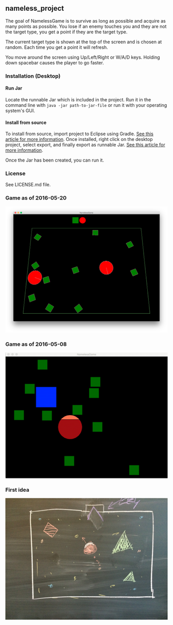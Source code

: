 ## nameless_project
The goal of NamelessGame is to survive as long as possible and acquire as many points as possible. You lose if an enemy touches you and they are not the target type, you get a point if they are the target type.

The current target type is shown at the top of the screen and is chosen at random. Each time you get a point it will refresh.

You move around the screen using Up/Left/Right or W/A/D keys. Holding down spacebar causes the player to go faster.

### Installation (Desktop)
#### Run Jar
Locate the runnable Jar which is included in the project. Run it in the command line with `java -jar path-to-jar-file` or run it with your operating system's GUI.

#### Install from source
To install from source, import project to Eclipse using Gradle. [See this article for more information](https://github.com/libgdx/libgdx/wiki/Gradle-and-Eclipse). Once installed, right click on the desktop project, select export, and finally export as runnable Jar. [See this article for more information](https://github.com/libgdx/libgdx/wiki/Deploying-your-application). 

Once the Jar has been created, you can run it.

### License
See LICENSE.md file.

### Game as of 2016-05-20
![](current_game_2016_05_20.png)

### Game as of 2016-05-08
![Alt text](namelessGIF.gif)

### First idea
![Alt text](prototype.JPG)
